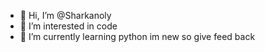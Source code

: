 - 👋 Hi, I’m @Sharkanoly
- 👀 I’m interested in code
- 🌱 I’m currently learning python
      im new so give feed back

<!---
Sharkanoly/Sharkanoly is a ✨ special ✨ repository because its `README.md` (this file) appears on your GitHub profile.
You can click the Preview link to take a look at your changes.
--->
